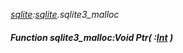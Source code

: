_[sqlite](../../modules/sqlite/sqlite-module.md):[sqlite](../../modules/sqlite/sqlite-module.md).sqlite3\_malloc_
##### Function sqlite3\_malloc:Void Ptr( :[Int](../../modules/wonkey/wonkey-types-int.md) )
